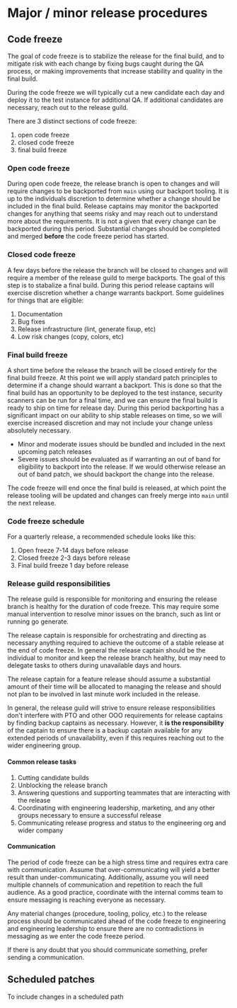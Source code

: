 # Major / minor release procedures

## Code freeze

The goal of code freeze is to stabilize the release for the final build, and to mitigate risk with each change by fixing bugs caught during the QA process, or making improvements that increase stability and quality in the final build.

During the code freeze we will typically cut a new candidate each day and deploy it to the test instance for additional QA. If additional candidates are necessary, reach out to the release guild.

There are 3 distinct sections of code freeze:

1. open code freeze
2. closed code freeze
3. final build freeze

### Open code freeze

During open code freeze, the release branch is open to changes and will require changes to be backported from `main` using our backport tooling. It is up to the individuals discretion to determine whether a change should be included in the final build. Release captains may monitor the backported changes for anything that seems risky and may reach out to understand more about the requirements. It is not a given that every change can be backported during this period. Substantial changes should be completed and merged **before** the code freeze period has started.

### Closed code freeze

A few days before the release the branch will be closed to changes and will require a member of the release guild to merge backports. The goal of this step is to stabalize a final build. During this period release captains will exercise discretion whether a change warrants backport. Some guidelines for things that are eligible:

1. Documentation
2. Bug fixes
3. Release infrastructure (lint, generate fixup, etc)
4. Low risk changes (copy, colors, etc)

### Final build freeze

A short time before the release the branch will be closed entirely for the final build freeze. At this point we will apply standard patch principles to determine if a change should warrant a backport. This is done so that the final build has an opportunity to be deployed to the test instance, security scanners can be run for a final time, and we can ensure the final build is ready to ship on time for release day. During this period backporting has a significant impact on our ability to ship stable releases on time, so we will exercise increased discretion and may not include your change unless absolutely necessary.

* Minor and moderate issues should be bundled and included in the next upcoming patch releases
* Severe issues should be evaluated as if warranting an out of band for eligibility to backport into the release. If we would otherwise release an out of band patch, we should backport the change into the release.

The code freeze will end once the final build is released, at which point the release tooling will be updated and changes can freely merge into `main` until the next release.

### Code freeze schedule

For a quarterly release, a recommended schedule looks like this:

1. Open freeze 7-14 days before release
2. Closed freeze 2-3 days before release
3. Final build freeze 1 day before release

### Release guild responsibilities

The release guild is responsible for monitoring and ensuring the release branch is healthy for the duration of code freeze. This may require some manual intervention to resolve minor issues on the branch, such as lint or running go generate.

The release captain is responsible for orchestrating and directing as necessary anything required to achieve the outcome of a stable release at the end of code freeze. In general the release captain should be the individual to monitor and keep the release branch healthy, but may need to delegate tasks to others during unavailable days and hours.

The release captain for a feature release should assume a substantial amount of their time will be allocated to managing the release and should not plan to be involved in last minute work included in the release.

In general, the release guild will strive to ensure release responsibilities don't interfere with PTO and other OOO requirements for release captains by finding backup captains as necessary. However, it **is the responsibility** of the captain to ensure there is a backup captain available for any extended periods of unavailability, even if this requires reaching out to the wider engineering group.

#### Common release tasks
1. Cutting candidate builds
2. Unblocking the release branch
3. Answering questions and supporting teammates that are interacting with the release
4. Coordinating with engineering leadership, marketing, and any other groups necessary to ensure a successful release
5. Communicating release progress and status to the engineering org and wider company

#### Communication

The period of code freeze can be a high stress time and requires extra care with communication. Assume that over-communicating will yield a better result than under-communicating. Additionally, assume you will need multiple channels of communication and repetition to reach the full audience. As a good practice, coordinate with the internal comms team to ensure messaging is reaching everyone as necessary.

Any material changes (procedure, tooling, policy, etc.) to the release process should be communicated ahead of the code freeze to engineering and engineering leadership to ensure there are no contradictions in messaging as we enter the code freeze period. 

If there is any doubt that you should communicate something, prefer sending a communication.

## Scheduled patches

To include changes in a scheduled path

